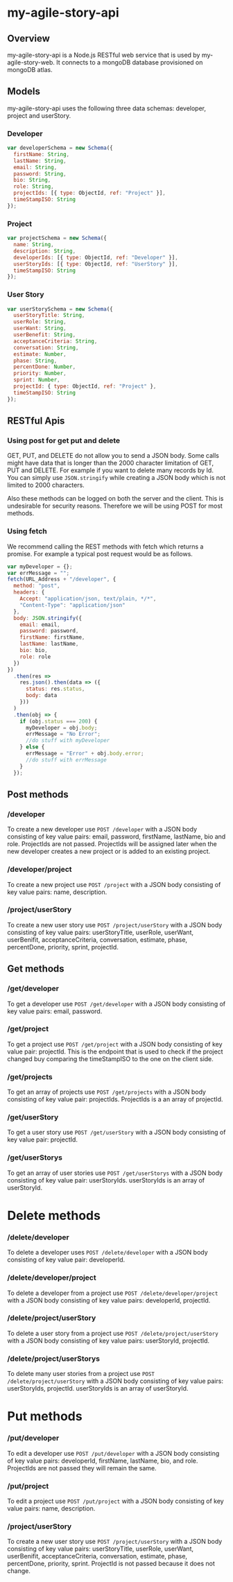 # my-agile-story-api

## Overview

my-agile-story-api is a Node.js RESTful web service that is used by my-agile-story-web. It connects to a mongoDB database provisioned on mongoDB atlas.

## Models

my-agile-story-api uses the following three data schemas: developer, project and userStory.

### Developer

```javascript
var developerSchema = new Schema({
  firstName: String,
  lastName: String,
  email: String,
  password: String,
  bio: String,
  role: String,
  projectIds: [{ type: ObjectId, ref: "Project" }],
  timeStampISO: String
});
```

### Project

```javascript
var projectSchema = new Schema({
  name: String,
  description: String,
  developerIds: [{ type: ObjectId, ref: "Developer" }],
  userStoryIds: [{ type: ObjectId, ref: "UserStory" }],
  timeStampISO: String
});
```

### User Story

```javascript
var userStorySchema = new Schema({
  userStoryTitle: String,
  userRole: String,
  userWant: String,
  userBenefit: String,
  acceptanceCriteria: String,
  conversation: String,
  estimate: Number,
  phase: String,
  percentDone: Number,
  priority: Number,
  sprint: Number,
  projectId: { type: ObjectId, ref: "Project" },
  timeStampISO: String
});
```

## RESTful Apis

### Using post for get put and delete

GET, PUT, and DELETE do not allow you to send a JSON body. Some calls might have data that is longer than the 2000 character limitation of GET, PUT and DELETE. For example if you want to delete many records by Id. You can simply use `JSON.stringify` while creating a JSON body which is not limited to 2000 characters.

Also these methods can be logged on both the server and the client. This is undesirable for security reasons. Therefore we will be using POST for most methods.

### Using fetch

We recommend calling the REST methods with fetch which returns a promise. For example a typical post request would be as follows.

```javascript
var myDeveloper = {};
var errMessage = "";
fetch(URL_Address + "/developer", {
  method: "post",
  headers: {
    Accept: "application/json, text/plain, */*",
    "Content-Type": "application/json"
  },
  body: JSON.stringify({
    email: email,
    password: password,
    firstName: firstName,
    lastName: lastName,
    bio: bio,
    role: role
  })
})
  .then(res =>
    res.json().then(data => ({
      status: res.status,
      body: data
    }))
  )
  .then(obj => {
    if (obj.status === 200) {
      myDeveloper = obj.body;
      errMessage = "No Error";
      //do stuff with myDeveloper
    } else {
      errMessage = "Error" + obj.body.error;
      //do stuff with errMessage
    }
  });
```

## Post methods

### /developer

To create a new developer use `POST /developer` with a JSON body consisting of key value pairs: email, password, firstName, lastName, bio and role. ProjectIds are not passed. ProjectIds will be assigned later when the new developer creates a new project or is added to an existing project.

### /developer/project

To create a new project use `POST /project` with a JSON body consisting of key value pairs: name, description.

### /project/userStory

To create a new user story use `POST /project/userStory` with a JSON body consisting of key value pairs: userStoryTitle, userRole, userWant, userBenifit, acceptanceCriteria, conversation, estimate, phase, percentDone, priority, sprint, projectId.

## Get methods

### /get/developer

To get a developer use `POST /get/developer` with a JSON body consisting of key value pairs: email, password.

### /get/project

To get a project use `POST /get/project` with a JSON body consisting of key value pair: projectId. This is the endpoint that is used to check if the project changed buy comparing the timeStampISO to the one on the client side.

### /get/projects

To get an array of projects use `POST /get/projects` with a JSON body consisting of key value pair: projectIds. ProjectIds is a an array of projectId.

### /get/userStory

To get a user story use `POST /get/userStory` with a JSON body consisting of key value pair: projectId.

### /get/userStorys

To get an array of user stories use `POST /get/userStorys` with a JSON body consisting of key value pair: userStoryIds. userStoryIds is an array of userStoryId.

# Delete methods

### /delete/developer

To delete a developer uses `POST /delete/developer` with a JSON body consisting of key value pair: developerId.

### /delete/developer/project

To delete a developer from a project use `POST /delete/developer/project` with a JSON body consisting of key value pairs: developerId, projectId.

### /delete/project/userStory

To delete a user story from a project use `POST /delete/project/userStory` with a JSON body consisting of key value pairs: userStoryId, projectId.

### /delete/project/userStorys

To delete many user stories from a project use `POST /delete/project/userStory` with a JSON body consisting of key value pairs: userStoryIds, projectId. userStoryIds is an array of userStoryId.

# Put methods

### /put/developer

To edit a developer use `POST /put/developer` with a JSON body consisting of key value pairs: developerId, firstName, lastName, bio, and role. ProjectIds are not passed they will remain the same.

### /put/project

To edit a project use `POST /put/project` with a JSON body consisting of key value pairs: name, description.

### /project/userStory

To create a new user story use `POST /project/userStory` with a JSON body consisting of key value pairs: userStoryTitle, userRole, userWant, userBenifit, acceptanceCriteria, conversation, estimate, phase, percentDone, priority, sprint. ProjectId is not passed because it does not change.
